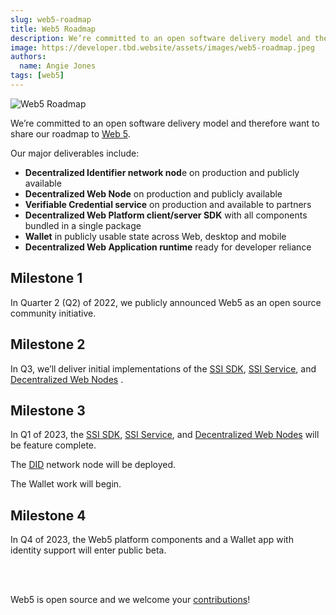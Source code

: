 ```yaml
---
slug: web5-roadmap
title: Web5 Roadmap
description: We’re committed to an open software delivery model and therefore want to share our Web5 roadmap.
image: https://developer.tbd.website/assets/images/web5-roadmap.jpeg
authors:
  name: Angie Jones
tags: [web5]
---
```


<head>
  <meta property="og:title" content="Web5 Roadmap" />
  <meta property="og:url" content='https://developer.tbd.website/blog/2022-07-26-web5-roadmap' />
  <meta property="og:image" content='https://developer.tbd.website/assets/images/web5-roadmap.jpeg' />
   <meta name="twitter:card" content="summary" />
  <meta name="twitter:site" content="@tbdevs" />
  <meta name="twitter:title" content="Web5 Roadmap" />
  <meta name="twitter:description" content="We’re committed to an open software delivery model and therefore want to share our Web5 roadmap." />
  <meta name="twitter:image" content="https://developer.tbd.website/assets/images/web5-roadmap.jpeg" />
  <link rel="apple-touch-icon" href="https://developer.tbd.website/img/tbd-fav-icon-main.png" />
</head>

![Web5 Roadmap](/img/web5-roadmap.jpeg)

We’re committed to an open software delivery model and therefore want to share our roadmap to [Web 5](https://developer.tbd.website/blog/what-is-web5).

<!--truncate-->

Our major deliverables include:



* **Decentralized Identifier network nod**e on production and publicly available
* **Decentralized Web Node** on production and publicly available
* **Verifiable Credential service** on production and available to partners
* **Decentralized Web Platform client/server SDK** with all components bundled in a single package
* **Wallet** in publicly usable state across Web, desktop and mobile
* **Decentralized Web Application runtime** ready for developer reliance


## Milestone 1

In Quarter 2 (Q2) of 2022, we publicly announced Web5 as an open source community initiative.


## Milestone 2

In Q3, we’ll deliver initial implementations of the [SSI SDK](https://github.com/TBD54566975/ssi-sdk), [SSI Service](https://github.com/TBD54566975/ssi-service), and [Decentralized Web Nodes](https://github.com/TBD54566975/dwn-sdk-js) .


## Milestone 3

In Q1 of 2023, the [SSI SDK](https://github.com/TBD54566975/ssi-sdk), [SSI Service](https://github.com/TBD54566975/ssi-service), and [Decentralized Web Nodes](https://github.com/TBD54566975/dwn-sdk-js) will be feature complete.

The [DID](https://w3c.github.io/did-core/) network node will be deployed.

The Wallet work will begin.


## Milestone 4

In Q4 of 2023, the Web5 platform components and a Wallet app with identity support will enter public beta.  

<br/><br/>

Web5 is open source and we welcome your [contributions](https://github.com/TBD54566975/collaboration/blob/main/projects/GETTING_STARTED_WEB5.md)!
